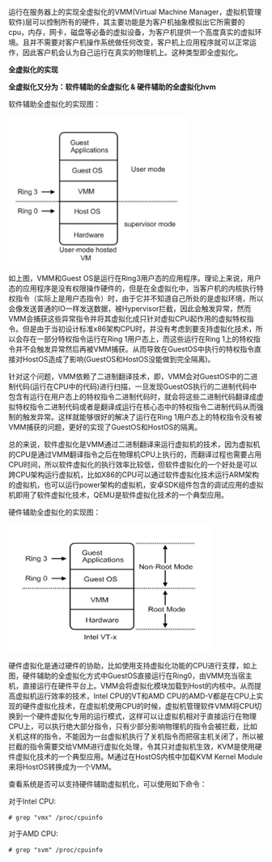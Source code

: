 运行在服务器上的实现全虚拟化的VMM\(Virtual Machine Manager，虚拟机管理软件\)层可以控制所有的硬件，其主要功能是为客户机抽象模拟出它所需要的cpu，内存，网卡，磁盘等必备的虚拟设备，为客户机提供一个高度真实的虚拟环境。且并不需要对客户机操作系统做任何改变，客户机上应用程序就可以正常运作，因此客户机会认为自己运行在真实的物理机上。这种类型即全虚拟化。

**全虚拟化的实现**

**全虚拟化又分为：软件辅助的全虚拟化 & 硬件辅助的全虚拟化hvm**

软件辅助全虚拟化的实现图：

![](/assets/1.png)

如上图，VMM和Guest OS是运行在Ring3用户态的应用程序。理论上来说，用户态的应用程序是没有权限操作硬件的，但是在全虚拟化中，当客户机的内核执行特权指令（实际上是用户态指令）时，由于它并不知道自己所处的是虚拟环境，所以会像发送普通的IO一样发送数据，被Hypervisor拦截，因此会触发异常，然而VMM会捕获这些异常指令并将其虚拟化成只针对虚拟CPU起作用的虚拟特权指令。但是由于当初设计标准x86架构CPU时，并没有考虑到要支持虚拟化技术，所以会存在一部分特权指令运行在Ring 1用户态上，而这些运行在Ring 1上的特权指令并不会触发异常然后再被VMM捕获。从而导致在GuestOS中执行的特权指令直接对HostOS造成了影响\(GuestOS和HostOS没能做到完全隔离\)。

针对这个问题，VMM依赖了二进制翻译技术，即，VMM会对GuestOS中的二进制代码\(运行在CPU中的代码\)进行扫描，一旦发现GuestOS执行的二进制代码中包含有运行在用户态上的特权指令二进制代码时，就会将这些二进制代码翻译成虚拟特权指令二进制代码或者是翻译成运行在核心态中的特权指令二进制代码从而强制的触发异常。这样就能够很好的解决了运行在Ring 1用户态上的特权指令没有被VMM捕获的问题，更好的实现了GuestOS和HostOS的隔离。

总的来说，软件虚拟化是VMM通过二进制翻译来运行虚拟机的技术，因为虚拟机的CPU是通过VMM翻译指令之后在物理机CPU上执行的，而翻译过程也需要占用CPU时间，所以软件虚拟化的执行效率比较低，但软件虚拟化的一个好处是可以跨CPU架构运行虚拟机，比如X86的CPU可以通过软件虚拟化技术运行ARM架构的虚拟机，也可以运行power架构的虚拟机，安卓SDK组件包含的调试应用的虚拟机即用了软件虚拟化技术，QEMU是软件虚拟化技术的一个典型应用。

硬件辅助全虚拟化的实现图：

![](/assets/hvm.png)

硬件虚拟化是通过硬件的协助，比如使用支持虚拟化功能的CPU进行支撑，如上图，硬件辅助的全虚拟化方式中GuestOS直接运行在Ring0，由VMM充当宿主机，直接运行在硬件平台上。VMM会将虚拟化模块加载到Host的内核中。从而提高虚拟机运行效率的技术，Intel CPU的VT和AMD CPU的AMD-V都是在CPU上实现的硬件虚拟化技术，在虚拟机使用CPU的时候，虚拟机管理软件VMM将CPU切换到一个硬件虚拟化专用的运行模式，这样可以让虚拟机相对于直接运行在物理CPU上，可以执行绝大部分指令，只有少部分影响物理机的指令会被拦截，比如关机这样的指令，不能因为一台虚拟机执行了关机指令而把宿主机关闭了，所以被拦截的指令需要交给VMM进行虚拟化处理，令其只对虚拟机生效，KVM是使用硬件虚拟化技术的一个典型应用。M通过在HostOS内核中加载KVM Kernel Module来将HostOS转换成为一个VMM。

查看系统是否可以支持硬件辅助虚拟机化，可以使用如下命令：

对于Intel CPU:

```
# grep "vmx" /proc/cpuinfo
```

对于AMD CPU:

```
# grep "svm" /proc/cpuinfo
```



